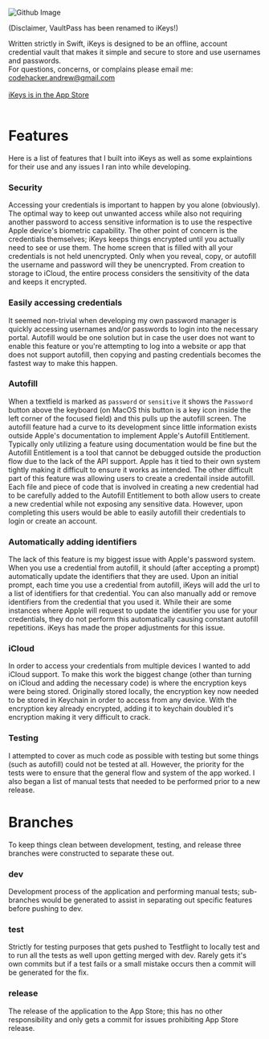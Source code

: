 ![Github Image](https://github.com/codehacker74/VaultPass/assets/23727704/3979a9c0-e8ce-4ddc-80d3-bebd7ddb49bb)

(Disclaimer, VaultPass has been renamed to iKeys!)

Written strictly in Swift, iKeys is designed to be an offline, account credential vault that makes it simple and secure to store and use usernames and passwords.<br>
For questions, concerns, or complains please email me: <codehacker.andrew@gmail.com>
<br><br>
[iKeys is in the App Store](https://apps.apple.com/be/app/vaultpass-password-manager/id6451467003)
<br><br>
# Features
Here is a list of features that I built into iKeys as well as some explaintions for their use and any issues I ran into while developing.
### Security
Accessing your credentials is important to happen by you alone (obviously). The optimal way to keep out unwanted access while also not requiring another password to access sensitive information is to use the respective Apple device's biometric capability.
The other point of concern is the credentials themselves; iKeys keeps things encrypted until you actually need to see or use them. The home screen that is filled with all your credentials is not held unencrypted. Only when you reveal, copy, or autofill the username and password will they be unencrypted. From creation to storage to iCloud, the entire process considers the sensitivity of the data and keeps it encrypted. 
### Easily accessing credentials
It seemed non-trivial when developing my own password manager is quickly accessing usernames and/or passwords to login into the necessary portal. Autofill would be one solution but in case the user does not want to enable this feature or you're attempting to log into a website or app that does not support autofill, then copying and pasting credentials becomes the fastest way to make this happen.
### Autofill
When a textfield is marked as `password` or `sensitive` it shows the `Password` button above the keyboard (on MacOS this button is a key icon inside the left corner of the focused field) and this pulls up the autofill screen. The autofill feature had a curve to its development since little information exists outside Apple's documentation to implement Apple's Autofill Entitlement. Typically only utilizing a feature using documentation would be fine but the Autofill Entitlement is a tool that cannot be debugged outside the production flow due to the lack of the API support. Apple has it tied to their own system tightly making it difficult to ensure it works as intended. The other difficult part of this feature was allowing users to create a credentail inside autofill. Each file and piece of code that is involved in creating a new credential had to be carefully added to the Autofill Entitlement to both allow users to create a new credential while not exposing any sensitive data. However, upon completing this users would be able to easily autofill their credentials to login or create an account.
### Automatically adding identifiers
The lack of this feature is my biggest issue with Apple's password system. When you use a credential from autofill, it should (after accepting a prompt) automatically update the identifiers that they are used. Upon an initial prompt, each time you use a credential from autofill, iKeys will add the url to a list of identifiers for that credential. You can also manually add or remove identifiers from the credential that you used it. While their are some instances where Apple will request to update the identifier you use for your credentials, they do not perform this automatically causing constant autofill repetitions. iKeys has made the proper adjustments for this issue.
### iCloud
In order to access your credentials from multiple devices I wanted to add iCloud support. To make this work the biggest change (other than turning on iCloud and adding the necessary code) is where the encryption keys were being stored. Originally stored locally, the encryption key now needed to be stored in Keychain in order to access from any device. With the encryption key already encrypted, adding it to keychain doubled it's encryption making it very difficult to crack.
### Testing
I attempted to cover as much code as possible with testing but some things (such as autofill) could not be tested at all. However, the priority for the tests were to ensure that the general flow and system of the app worked. I also began a list of manual tests that needed to be performed prior to a new release.
# Branches
To keep things clean between development, testing, and release three branches were constructed to separate these out.
### dev
Development process of the application and performing manual tests; sub-branches would be generated to assist in separating out specific features before pushing to dev.
### test
Strictly for testing purposes that gets pushed to Testflight to locally test and to run all the tests as well upon getting merged with dev. Rarely gets it's own commits but if a test fails or a small mistake occurs then a commit will be generated for the fix.
### release
The release of the application to the App Store; this has no other responsibility and only gets a commit for issues prohibiting App Store release.

